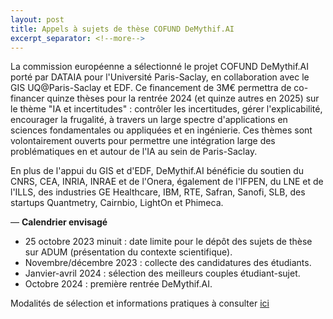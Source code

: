 ```yaml
---
layout: post
title: Appels à sujets de thèse COFUND DeMythif.AI
excerpt_separator: <!--more-->
---
```

La commission européenne a sélectionné le projet COFUND DeMythif.AI porté par
DATAIA pour l'Université Paris-Saclay, en collaboration avec le GIS UQ@Paris-Saclay et EDF.
Ce financement de 3M€ permettra de co-financer quinze  thèses pour la rentrée 2024 (et quinze autres en 2025) sur le thème "IA et incertitudes" : contrôler les incertitudes, gérer
l'explicabilité, encourager la frugalité, à travers un large spectre d'applications en sciences fondamentales ou appliquées et en ingénierie. Ces thèmes sont volontairement ouverts pour permettre une intégration large des problématiques en et autour de l'IA au sein de Paris-Saclay.

<!--more-->

En plus de l'appui du GIS et d'EDF,
DeMythif.AI bénéficie du soutien du CNRS, CEA, INRIA, INRAE et de l'Onera, également de l'IFPEN, du LNE et de l'ILLS, des industries GE Healthcare, IBM, RTE, Safran, Sanofi, SLB, des startups Quantmetry, Cairnbio, LightOn et Phimeca.

—
**Calendrier envisagé**

- 25 octobre 2023 minuit : date limite pour le dépôt des sujets de thèse sur ADUM (présentation du contexte scientifique).
- Novembre/décembre 2023 : collecte des candidatures des étudiants.
- Janvier-avril 2024 : sélection des meilleurs couples étudiant-sujet.
- Octobre 2024 : première rentrée DeMythif.AI.


Modalités de sélection et informations pratiques à consulter [ici]( https://www.dataia.eu/actualites/cofund-demythifai-appel-sujets-de-these)

